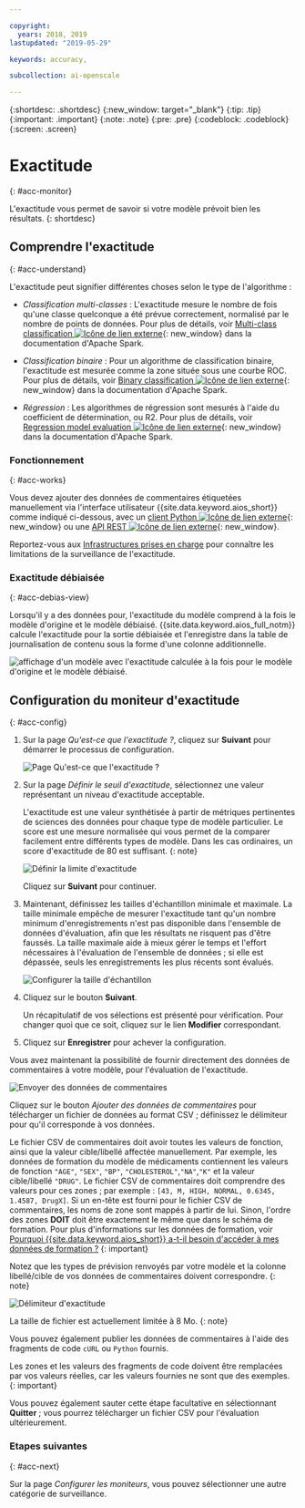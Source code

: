 ```yaml
---

copyright:
  years: 2018, 2019
lastupdated: "2019-05-29"

keywords: accuracy, 

subcollection: ai-openscale

---
```


{:shortdesc: .shortdesc}
{:new_window: target="_blank"}
{:tip: .tip}
{:important: .important}
{:note: .note}
{:pre: .pre}
{:codeblock: .codeblock}
{:screen: .screen}

# Exactitude
{: #acc-monitor}

L'exactitude vous permet de savoir si votre modèle prévoit bien les résultats.
{: shortdesc}

## Comprendre l'exactitude
{: #acc-understand}

L'exactitude peut signifier différentes choses selon le type de l'algorithme :

- *Classification multi-classes* :
L'exactitude mesure le nombre de fois qu'une classe quelconque a été prévue correctement, normalisé par le nombre de points de données. Pour plus de détails, voir
[Multi-class classification
![Icône de lien externe](../../icons/launch-glyph.svg "Icône de lien externe")](https://spark.apache.org/docs/2.1.0/mllib-evaluation-metrics.html#multiclass-classification){: new_window}
dans la documentation d'Apache Spark.

- *Classification binaire* :
Pour un algorithme de classification binaire, l'exactitude est mesurée comme la zone située sous une courbe ROC. Pour plus de détails, voir
[Binary classification
![Icône de lien externe](../../icons/launch-glyph.svg "Icône de lien externe")](https://spark.apache.org/docs/2.1.0/mllib-evaluation-metrics.html#binary-classification){: new_window}
dans la documentation d'Apache Spark.

- *Régression* :
Les algorithmes de régression sont mesurés à l'aide du coefficient de détermination, ou R2. Pour plus de détails, voir
[Regression model evaluation
![Icône de lien externe](../../icons/launch-glyph.svg "Icône de lien externe")](https://spark.apache.org/docs/2.1.0/mllib-evaluation-metrics.html#regression-model-evaluation){: new_window}
dans la documentation d'Apache Spark.

### Fonctionnement
{: #acc-works}

Vous devez ajouter des données de commentaires étiquetées manuellement via l'interface utilisateur {{site.data.keyword.aios_short}} comme indiqué ci-dessous,
avec un [client Python
![Icône de lien externe](../../icons/launch-glyph.svg "Icône de lien externe")](http://ai-openscale-python-client.mybluemix.net/#feedbacklogging){: new_window}
ou une [API REST
![Icône de lien externe](../../icons/launch-glyph.svg "Icône de lien externe")](https://cloud.ibm.com/apidocs/ai-openscale#post-feedback-payload){: new_window}.

Reportez-vous aux [Infrastructures prises en charge](/docs/services/ai-openscale?topic=ai-openscale-in-ov#in-fram)
pour connaître les limitations de la surveillance de l'exactitude.

### Exactitude débiaisée
{: #acc-debias-view}

Lorsqu'il y a des données pour, l'exactitude du modèle comprend à la fois le modèle d'origine et le modèle débiaisé. {{site.data.keyword.aios_full_notm}} calcule l'exactitude pour la sortie débiaisée et l'enregistre dans la table de journalisation de contenu
sous la forme d'une colonne additionnelle.

![affichage d'un modèle avec l'exactitude calculée à la fois pour le modèle d'origine et le modèle débiaisé.](images/debiased-accuracy.png)

## Configuration du moniteur d'exactitude
{: #acc-config}

1.  Sur la page *Qu'est-ce que l'exactitude ?*, cliquez sur **Suivant** pour démarrer le processus de configuration.

    ![Page Qu'est-ce que l'exactitude ?](images/accuracy-what-is.png)

1.  Sur la page *Définir le seuil d'exactitude*, sélectionnez une valeur représentant un niveau d'exactitude acceptable.

    L'exactitude est une valeur synthétisée à partir de métriques pertinentes de sciences des données pour chaque type de modèle particulier. Le score est une mesure normalisée qui vous permet de la comparer facilement entre différents types de modèle. Dans les cas ordinaires, un score d'exactitude de 80 est suffisant.
    {: note}

    ![Définir la limite d'exactitude](images/accuracy-set-limit.png)

    Cliquez sur **Suivant** pour continuer.

1.  Maintenant, définissez les tailles d'échantillon minimale et maximale. La taille minimale empêche de mesurer l'exactitude
tant qu'un nombre minimum d'enregistrements n'est pas disponible dans l'ensemble de données d'évaluation,
afin que les résultats ne risquent pas d'être faussés. La taille maximale aide à mieux gérer le temps et l'effort nécessaires à l'évaluation de l'ensemble de données ;
si elle est dépassée, seuls les enregistrements les plus récents sont évalués.

     ![Configurer la taille d'échantillon](images/accuracy-config-sample.png)

1.  Cliquez sur le bouton **Suivant**.

    Un récapitulatif de vos sélections est présenté pour vérification. Pour changer quoi que ce soit, cliquez sur le lien **Modifier** correspondant.

1.  Cliquez sur **Enregistrer** pour achever la configuration.

Vous avez maintenant la possibilité de fournir directement des données de commentaires à votre modèle, pour l'évaluation de l'exactitude.

  ![Envoyer des données de commentaires](images/accuracy-send-feedback0.png)

Cliquez sur le bouton *Ajouter des données de commentaires* pour télécharger un fichier de données au format CSV ;
définissez le délimiteur pour qu'il corresponde à vos données.

Le fichier CSV de commentaires doit avoir toutes les valeurs de fonction, ainsi que la valeur cible/libellé affectée manuellement. Par exemple, les données de formation du modèle de médicaments contiennent les valeurs de fonction
`"AGE"`, `"SEX"`, `"BP"`, `"CHOLESTEROL"`,`"NA"`,`"K"`
et la valeur cible/libellé `"DRUG"`. Le fichier CSV de commentaires doit comprendre des valeurs pour ces zones ;
par exemple : `[43, M, HIGH, NORMAL, 0.6345, 1.4587, DrugX]`. Si un en-tête est fourni pour le fichier CSV de commentaires, les noms de zone sont mappés à partir de lui. Sinon, l'ordre des zones **DOIT** doit être exactement le même que dans le schéma de formation. Pour plus d'informations sur les données de formation, voir [Pourquoi {{site.data.keyword.aios_short}} a-t-il besoin d'accéder à mes données de formation ?](/docs/services/ai-openscale?topic=ai-openscale-trainingdata#trainingdata)
{: important}

Notez que les types de prévision renvoyés par votre modèle et la colonne libellé/cible de vos données de commentaires doivent correspondre.
{: note}

  ![Délimiteur d'exactitude](images/accuracy-delimit.png)

La taille de fichier est actuellement limitée à 8 Mo.
{: note}

Vous pouvez également publier les données de commentaires à l'aide des fragments de code `cURL` ou `Python` fournis.

Les zones et les valeurs des fragments de code doivent être remplacées par vos valeurs réelles, car les valeurs fournies ne sont que des exemples.
{: important}

Vous pouvez également sauter cette étape facultative en sélectionnant **Quitter** ;
vous pourrez télécharger un fichier CSV pour l'évaluation ultérieurement.

### Etapes suivantes
{: #acc-next}

Sur la page *Configurer les moniteurs*, vous pouvez sélectionner une autre catégorie de surveillance.
